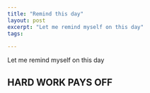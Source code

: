 ```yaml
---
title: "Remind this day"
layout: post
excerpt: "Let me remind myself on this day"
tags:
  
---
```

Let me remind myself on this day
## **HARD WORK PAYS OFF**